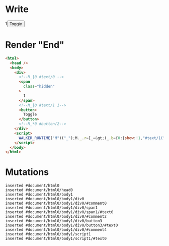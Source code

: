 # Write
  <div><!--M_|0 #text/0 --><span class=hidden>1</span><!--M_|0 #text/1 1--><button>Toggle</button><!--M_*0 #button/2--></div><script>WALKER_RUNTIME("M")("_");M._.r=[_=>(_.b={0:{show:!1,"#text/1(":_._["packages/translator-tags/src/__tests__/fixtures/dollar-global-client/template.marko_2_renderer"],"#text/1!":_.a={}},1:_.a,$:{x:1}}),0,"packages/translator-tags/src/__tests__/fixtures/dollar-global-client/template.marko_0_show",0];M._.w()</script>


# Render "End"
```html
<html>
  <head />
  <body>
    <div>
      <!--M_|0 #text/0 -->
      <span
        class="hidden"
      >
        1
      </span>
      <!--M_|0 #text/1 1-->
      <button>
        Toggle
      </button>
      <!--M_*0 #button/2-->
    </div>
    <script>
      WALKER_RUNTIME("M")("_");M._.r=[_=&gt;(_.b={0:{show:!1,"#text/1(":_._["packages/translator-tags/src/__tests__/fixtures/dollar-global-client/template.marko_2_renderer"],"#text/1!":_.a={}},1:_.a,$:{x:1}}),0,"packages/translator-tags/src/__tests__/fixtures/dollar-global-client/template.marko_0_show",0];M._.w()
    </script>
  </body>
</html>
```

# Mutations
```
inserted #document/html0
inserted #document/html0/head0
inserted #document/html0/body1
inserted #document/html0/body1/div0
inserted #document/html0/body1/div0/#comment0
inserted #document/html0/body1/div0/span1
inserted #document/html0/body1/div0/span1/#text0
inserted #document/html0/body1/div0/#comment2
inserted #document/html0/body1/div0/button3
inserted #document/html0/body1/div0/button3/#text0
inserted #document/html0/body1/div0/#comment4
inserted #document/html0/body1/script1
inserted #document/html0/body1/script1/#text0
```